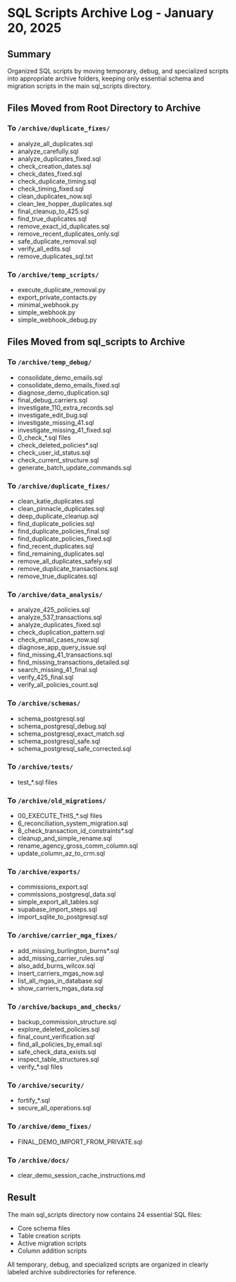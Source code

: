 # SQL Scripts Archive Log - January 20, 2025

## Summary
Organized SQL scripts by moving temporary, debug, and specialized scripts into appropriate archive folders, keeping only essential schema and migration scripts in the main sql_scripts directory.

## Files Moved from Root Directory to Archive

### To `/archive/duplicate_fixes/`
- analyze_all_duplicates.sql
- analyze_carefully.sql
- analyze_duplicates_fixed.sql
- check_creation_dates.sql
- check_dates_fixed.sql
- check_duplicate_timing.sql
- check_timing_fixed.sql
- clean_duplicates_now.sql
- clean_lee_hopper_duplicates.sql
- final_cleanup_to_425.sql
- find_true_duplicates.sql
- remove_exact_id_duplicates.sql
- remove_recent_duplicates_only.sql
- safe_duplicate_removal.sql
- verify_all_edits.sql
- remove_duplicates_sql.txt

### To `/archive/temp_scripts/`
- execute_duplicate_removal.py
- export_private_contacts.py
- minimal_webhook.py
- simple_webhook.py
- simple_webhook_debug.py

## Files Moved from sql_scripts to Archive

### To `/archive/temp_debug/`
- consolidate_demo_emails.sql
- consolidate_demo_emails_fixed.sql
- diagnose_demo_duplication.sql
- final_debug_carriers.sql
- investigate_110_extra_records.sql
- investigate_edit_bug.sql
- investigate_missing_41.sql
- investigate_missing_41_fixed.sql
- 0_check_*.sql files
- check_deleted_policies*.sql
- check_user_id_status.sql
- check_current_structure.sql
- generate_batch_update_commands.sql

### To `/archive/duplicate_fixes/`
- clean_katie_duplicates.sql
- clean_pinnacle_duplicates.sql
- deep_duplicate_cleanup.sql
- find_duplicate_policies.sql
- find_duplicate_policies_final.sql
- find_duplicate_policies_fixed.sql
- find_recent_duplicates.sql
- find_remaining_duplicates.sql
- remove_all_duplicates_safely.sql
- remove_duplicate_transactions.sql
- remove_true_duplicates.sql

### To `/archive/data_analysis/`
- analyze_425_policies.sql
- analyze_537_transactions.sql
- analyze_duplicates_fixed.sql
- check_duplication_pattern.sql
- check_email_cases_now.sql
- diagnose_app_query_issue.sql
- find_missing_41_transactions.sql
- find_missing_transactions_detailed.sql
- search_missing_41_final.sql
- verify_425_final.sql
- verify_all_policies_count.sql

### To `/archive/schemas/`
- schema_postgresql.sql
- schema_postgresql_debug.sql
- schema_postgresql_exact_match.sql
- schema_postgresql_safe.sql
- schema_postgresql_safe_corrected.sql

### To `/archive/tests/`
- test_*.sql files

### To `/archive/old_migrations/`
- 00_EXECUTE_THIS_*.sql files
- 6_reconciliation_system_migration.sql
- 8_check_transaction_id_constraints*.sql
- cleanup_and_simple_rename.sql
- rename_agency_gross_comm_column.sql
- update_column_az_to_crm.sql

### To `/archive/exports/`
- commissions_export.sql
- commissions_postgresql_data.sql
- simple_export_all_tables.sql
- supabase_import_steps.sql
- import_sqlite_to_postgresql.sql

### To `/archive/carrier_mga_fixes/`
- add_missing_burlington_burns*.sql
- add_missing_carrier_rules.sql
- also_add_burns_wilcox.sql
- insert_carriers_mgas_now.sql
- list_all_mgas_in_database.sql
- show_carriers_mgas_data.sql

### To `/archive/backups_and_checks/`
- backup_commission_structure.sql
- explore_deleted_policies.sql
- final_count_verification.sql
- find_all_policies_by_email.sql
- safe_check_data_exists.sql
- inspect_table_structures.sql
- verify_*.sql files

### To `/archive/security/`
- fortify_*.sql
- secure_all_operations.sql

### To `/archive/demo_fixes/`
- FINAL_DEMO_IMPORT_FROM_PRIVATE.sql

### To `/archive/docs/`
- clear_demo_session_cache_instructions.md

## Result
The main sql_scripts directory now contains 24 essential SQL files:
- Core schema files
- Table creation scripts
- Active migration scripts
- Column addition scripts

All temporary, debug, and specialized scripts are organized in clearly labeled archive subdirectories for reference.